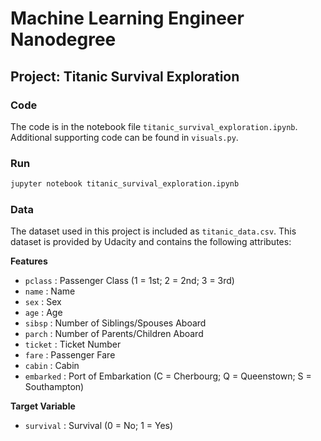 # Machine Learning Engineer Nanodegree
## Project: Titanic Survival Exploration

### Code

The code is in the notebook file `titanic_survival_exploration.ipynb`. Additional supporting code can be found in `visuals.py`. 

### Run

```bash
jupyter notebook titanic_survival_exploration.ipynb
```

### Data

The dataset used in this project is included as `titanic_data.csv`. This dataset is provided by Udacity and contains the following attributes:

**Features**
- `pclass` : Passenger Class (1 = 1st; 2 = 2nd; 3 = 3rd)
- `name` : Name
- `sex` : Sex
- `age` : Age
- `sibsp` : Number of Siblings/Spouses Aboard
- `parch` : Number of Parents/Children Aboard
- `ticket` : Ticket Number
- `fare` : Passenger Fare
- `cabin` : Cabin
- `embarked` : Port of Embarkation (C = Cherbourg; Q = Queenstown; S = Southampton)

**Target Variable**
- `survival` : Survival (0 = No; 1 = Yes)
